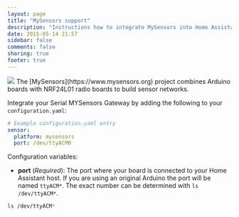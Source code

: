 ```yaml
---
layout: page
title: "MySensors support"
description: "Instructions how to integrate MySensors into Home Assistant."
date: 2015-05-14 21:57
sidebar: false
comments: false
sharing: true
footer: true
---
```


<img src='/images/supported_brands/mysensors.png' class='brand pull-right' />
The [MySensors](https://www.mysensors.org) project combines Arduino boards with NRF24L01 radio boards to build sensor networks.

Integrate your Serial MYSensors Gateway by adding the following to your `configuration.yaml`:

```yaml
# Example configuration.yaml entry
sensor:
  platform: mysensors
  port: /dev/ttyACM0
```

Configuration variables:

- **port** (*Required*): The port where your board is connected to your Home Assistant host. If you are using an original Arduino the port will be named `ttyACM*`. The exact number can be determined with `ls /dev/ttyACM*`.

```bash
ls /dev/ttyACM*
```
